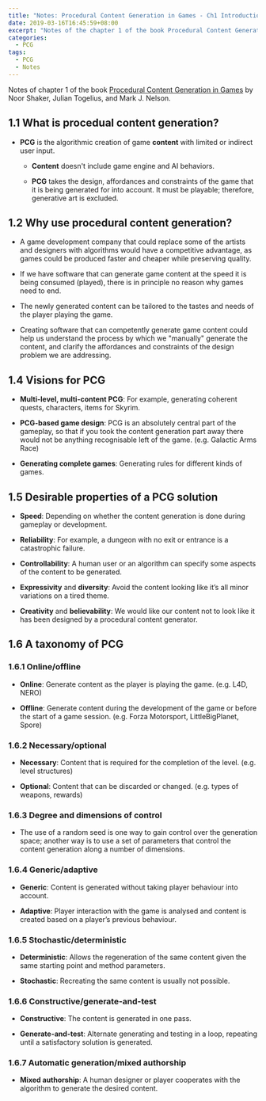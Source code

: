 ```yaml
---
title: "Notes: Procedural Content Generation in Games - Ch1 Introduction"
date: 2019-03-16T16:45:59+08:00
excerpt: "Notes of the chapter 1 of the book Procedural Content Generation in Games by Noor Shaker, Julian Togelius, and Mark J. Nelson."
categories:
  - PCG
tags:
  - PCG
  - Notes
---
```


Notes of chapter 1 of the book [Procedural Content Generation in Games](http://pcgbook.com/) by Noor Shaker, Julian Togelius, and Mark J. Nelson.

## 1.1 What is procedual content generation?

- **PCG** is the algorithmic creation of game **content** with limited or indirect user input.
  - **Content** doesn't include game engine and AI behaviors.

  - **PCG** takes the design, affordances and constraints of the game that it is being generated for into account. It must be playable; therefore, generative art is excluded.

## 1.2 Why use procedural content generation?

- A game development company that could replace some of the artists and designers with algorithms would have a competitive advantage, as games could be produced faster and cheaper while preserving quality.

- If we have software that can generate game content at the speed it is being consumed (played), there is in principle no reason why games need to end.

- The newly generated content can be tailored to the tastes and needs of the player playing the game.

- Creating software that can competently generate game content could help us understand the process by which we "manually" generate the content, and clarify the affordances and constraints of the design problem we are addressing.

## 1.4 Visions for PCG

- **Multi-level, multi-content PCG**: For example, generating coherent quests, characters, items for Skyrim.

- **PCG-based game design**: PCG is an absolutely central part of the gameplay, so that if you took the content generation part away there would not be anything recognisable left of the game. (e.g. Galactic Arms Race)

- **Generating complete games**: Generating rules for different kinds of games.

## 1.5 Desirable properties of a PCG solution

- **Speed**: Depending on whether the content generation is done during gameplay or development.

- **Reliability**: For example, a dungeon with no exit or entrance is a catastrophic failure.

- **Controllability**: A human user or an algorithm can specify some aspects of the content to be generated.

- **Expressivity** and **diversity**: Avoid the content looking like it’s all minor variations on a tired theme.

- **Creativity** and **believability**: We would like our content not to look like it has been designed by a procedural content generator.

## 1.6 A taxonomy of PCG

### 1.6.1 Online/offline

- **Online**: Generate content as the player is playing the game. (e.g. L4D, NERO)

- **Offline**: Generate content during the development of the game or before the start of a game session. (e.g. Forza Motorsport, LittleBigPlanet, Spore)

### 1.6.2 Necessary/optional

- **Necessary**: Content that is required for the completion of the level. (e.g. level structures)

- **Optional**: Content that can be discarded or changed. (e.g. types of weapons, rewards)

### 1.6.3 Degree and dimensions of control

- The use of a random seed is one way to gain control over the generation space; another way is to use a set of parameters that control the content generation along a number of dimensions.

### 1.6.4 Generic/adaptive

- **Generic**: Content is generated without taking player behaviour into account.

- **Adaptive**: Player interaction with the game is analysed and content is created based on a player’s previous behaviour.

### 1.6.5 Stochastic/deterministic

- **Deterministic**: Allows the regeneration of the same content given the same starting point and method parameters.

- **Stochastic**: Recreating the same content is usually not possible.

### 1.6.6 Constructive/generate-and-test

- **Constructive**: The content is generated in one pass.

- **Generate-and-test**: Alternate generating and testing in a loop, repeating until a satisfactory solution is generated.

### 1.6.7 Automatic generation/mixed authorship

- **Mixed authorship**: A human designer or player cooperates with the algorithm to generate the desired content.
